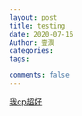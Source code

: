 ```yaml
---
layout: post
title: testing
date: 2020-07-16
Author: 壹澗
categories: 
tags: 

comments: false
--- 
```


[我cp超好](http://b7.photo.store.qq.com/psu?/d9e7a1fe-81c6-4f86-93a1-1452d96c5808/2xSUpVDNxv5XvVeDPq3wBTU*RMp1jQVkMHqaEKXNIjo!/b/YTzZpQPAUwAAYmzONgRyBQAA&a=6&b=7&bo=WAJYAgAAAAABACc!&rf=viewer_4)